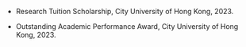 

  


- Research Tuition Scholarship, City University of Hong Kong, 2023.

- Outstanding Academic Performance Award, City University of Hong Kong, 2023.
